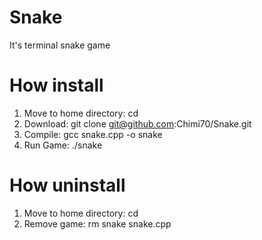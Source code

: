 # Snake
It's terminal snake game

# How install
1. Move to home directory: cd
2. Download: git clone git@github.com:Chimi70/Snake.git
3. Compile: gcc snake.cpp -o snake
4. Run Game: ./snake

# How uninstall
1. Move to home directory: cd
2. Remove game: rm snake snake.cpp
